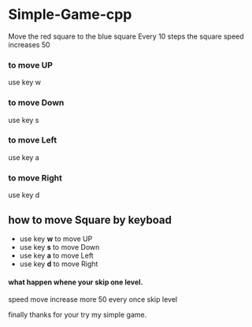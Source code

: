 # Simple-Game-cpp
Move the red square to the blue square
Every 10 steps the square speed increases 50

### to move UP
use key w
### to move Down 
use key s 
### to move Left 
use key a 
### to move Right 
use key d
<h2>how to move Square by keyboad</h2>
<ul>
  <li>use key <strong>w</strong> to move UP </li>
  <li>use key <strong>s</strong> to move Down </li>
  <li>use key <strong>a</strong> to move Left </li>
  <li>use key <strong>d</strong> to move Right </li>
</ul>

#### what happen whene your skip one level.
speed move increase more 50 every once skip level

finally thanks for your try my simple game. 
